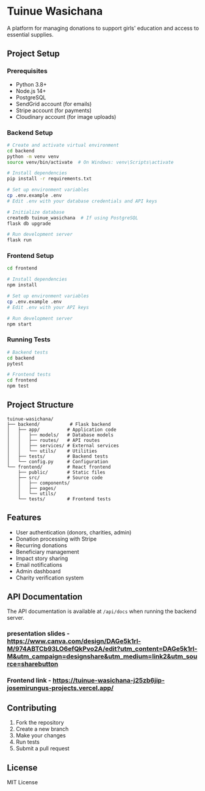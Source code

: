 # Tuinue Wasichana

A platform for managing donations to support girls' education and access to essential supplies.

## Project Setup

### Prerequisites
- Python 3.8+
- Node.js 14+
- PostgreSQL
- SendGrid account (for emails)
- Stripe account (for payments)
- Cloudinary account (for image uploads)

### Backend Setup
```bash
# Create and activate virtual environment
cd backend
python -m venv venv
source venv/bin/activate  # On Windows: venv\Scripts\activate

# Install dependencies
pip install -r requirements.txt

# Set up environment variables
cp .env.example .env
# Edit .env with your database credentials and API keys

# Initialize database
createdb tuinue_wasichana  # If using PostgreSQL
flask db upgrade

# Run development server
flask run
```

### Frontend Setup
```bash
cd frontend

# Install dependencies
npm install

# Set up environment variables
cp .env.example .env
# Edit .env with your API keys

# Run development server
npm start
```

### Running Tests
```bash
# Backend tests
cd backend
pytest

# Frontend tests
cd frontend
npm test
```

## Project Structure
```
tuinue-wasichana/
├── backend/           # Flask backend
│   ├── app/          # Application code
│   │   ├── models/   # Database models
│   │   ├── routes/   # API routes
│   │   ├── services/ # External services
│   │   └── utils/    # Utilities
│   ├── tests/        # Backend tests
│   └── config.py     # Configuration
└── frontend/         # React frontend
    ├── public/       # Static files
    ├── src/          # Source code
    │   ├── components/
    │   ├── pages/
    │   └── utils/
    └── tests/        # Frontend tests
```

## Features
- User authentication (donors, charities, admin)
- Donation processing with Stripe
- Recurring donations
- Beneficiary management
- Impact story sharing
- Email notifications
- Admin dashboard
- Charity verification system

## API Documentation
The API documentation is available at `/api/docs` when running the backend server.

### presentation slides - https://www.canva.com/design/DAGe5k1rl-M/974ABTCb93LO6efQkPvo2A/edit?utm_content=DAGe5k1rl-M&utm_campaign=designshare&utm_medium=link2&utm_source=sharebutton
### Frontend link - https://tuinue-wasichana-j25zb6jip-josemirungus-projects.vercel.app/


## Contributing
1. Fork the repository
2. Create a new branch
3. Make your changes
4. Run tests
5. Submit a pull request

## License
MIT License
